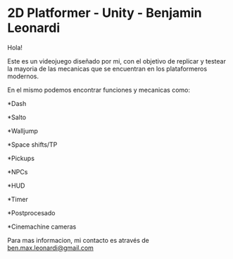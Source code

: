 # 2D Platformer - Unity - Benjamin Leonardi

Hola!

Este es un videojuego diseñado por mi, con el objetivo de replicar y testear la mayoria de las mecanicas que se encuentran en los plataformeros modernos.

En el mismo podemos encontrar funciones y mecanicas como: 

  *Dash
  
  *Salto
  
  *Walljump
  
  *Space shifts/TP

  *Pickups
  
  *NPCs
  
  *HUD
  
  *Timer
  
  *Postprocesado
  
  *Cinemachine cameras
  
  
Para mas informacion, mi contacto es através de ben.max.leonardi@gmail.com
